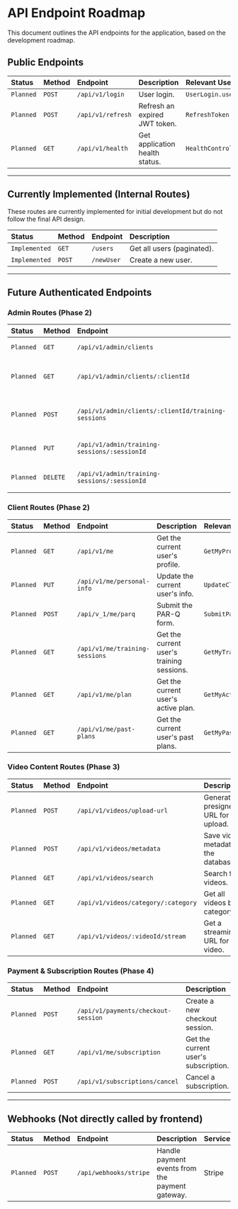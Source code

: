 # API Endpoint Roadmap

This document outlines the API endpoints for the application, based on the development roadmap.

## Public Endpoints

| Status    | Method | Endpoint          | Description                    | Relevant Use Case         |
| :-------- | :----- | :---------------- | :----------------------------- | :------------------------ |
| `Planned` | `POST` | `/api/v1/login`   | User login.                    | `UserLogin.usecase.ts`    |
| `Planned` | `POST` | `/api/v1/refresh` | Refresh an expired JWT token.  | `RefreshToken.usecase.ts` |
| `Planned` | `GET`  | `/api/v1/health`  | Get application health status. | `HealthController.check`  |

---

## Currently Implemented (Internal Routes)

These routes are currently implemented for initial development but do not follow the final API design.

| Status        | Method | Endpoint   | Description                |
| :------------ | :----- | :--------- | :------------------------- |
| `Implemented` | `GET`  | `/users`   | Get all users (paginated). |
| `Implemented` | `POST` | `/newUser` | Create a new user.         |

---

## Future Authenticated Endpoints

### Admin Routes (Phase 2)

| Status    | Method   | Endpoint                                            | Description                        | Relevant Use Case                  |
| :-------- | :------- | :-------------------------------------------------- | :--------------------------------- | :--------------------------------- |
| `Planned` | `GET`    | `/api/v1/admin/clients`                             | Get all clients.                   | `GetAllClients.usecase.ts`         |
| `Planned` | `GET`    | `/api/v1/admin/clients/:clientId`                   | Get a specific client by their ID. | `GetClientById.usecase.ts`         |
| `Planned` | `POST`   | `/api/v1/admin/clients/:clientId/training-sessions` | Create a new training session.     | `CreateTrainingSession.usecase.ts` |
| `Planned` | `PUT`    | `/api/v1/admin/training-sessions/:sessionId`        | Update a training session.         | `UpdateTrainingSession.usecase.ts` |
| `Planned` | `DELETE` | `/api/v1/admin/training-sessions/:sessionId`        | Delete a training session.         | `DeleteTrainingSession.usecase.ts` |

### Client Routes (Phase 2)

| Status    | Method | Endpoint                       | Description                               | Relevant Use Case                     |
| :-------- | :----- | :----------------------------- | :---------------------------------------- | :------------------------------------ |
| `Planned` | `GET`  | `/api/v1/me`                   | Get the current user's profile.           | `GetMyProfile.usecase.ts`             |
| `Planned` | `PUT`  | `/api/v1/me/personal-info`     | Update the current user's info.           | `UpdateClientPersonalInfo.usecase.ts` |
| `Planned` | `POST` | `/api/v_1/me/parq`             | Submit the PAR-Q form.                    | `SubmitParq.usecase.ts`               |
| `Planned` | `GET`  | `/api/v1/me/training-sessions` | Get the current user's training sessions. | `GetMyTrainingSessions.usecase.ts`    |
| `Planned` | `GET`  | `/api/v1/me/plan`              | Get the current user's active plan.       | `GetMyActivePlan.usecase.ts`          |
| `Planned` | `GET`  | `/api/v1/me/past-plans`        | Get the current user's past plans.        | `GetMyPastPlans.usecase.ts`           |

### Video Content Routes (Phase 3)

| Status    | Method | Endpoint                            | Description                             | Relevant Use Case                   |
| :-------- | :----- | :---------------------------------- | :-------------------------------------- | :---------------------------------- |
| `Planned` | `POST` | `/api/v1/videos/upload-url`         | Generate a presigned URL for S3 upload. | `GeneratePresignedUrl.usecase.ts`   |
| `Planned` | `POST` | `/api/v1/videos/metadata`           | Save video metadata to the database.    | `SaveVideoMetadata.usecase.ts`      |
| `Planned` | `GET`  | `/api/v1/videos/search`             | Search for videos.                      | `SearchVideos.usecase.ts`           |
| `Planned` | `GET`  | `/api/v1/videos/category/:category` | Get all videos by category.             | `GetAllVideosByCategory.usecase.ts` |
| `Planned` | `GET`  | `/api/v1/videos/:videoId/stream`    | Get a streaming URL for a video.        | `GetVideoStream.usecase.ts`         |

### Payment & Subscription Routes (Phase 4)

| Status    | Method | Endpoint                            | Description                          | Relevant Use Case                  |
| :-------- | :----- | :---------------------------------- | :----------------------------------- | :--------------------------------- |
| `Planned` | `POST` | `/api/v1/payments/checkout-session` | Create a new checkout session.       | `CreateCheckoutSession.usecase.ts` |
| `Planned` | `GET`  | `/api/v1/me/subscription`           | Get the current user's subscription. | `GetMySubscription.usecase.ts`     |
| `Planned` | `POST` | `/api/v1/subscriptions/cancel`      | Cancel a subscription.               | `CancelSubscription.usecase.ts`    |

---

## Webhooks (Not directly called by frontend)

| Status    | Method | Endpoint               | Description                                     | Service |
| :-------- | :----- | :--------------------- | :---------------------------------------------- | :------ |
| `Planned` | `POST` | `/api/webhooks/stripe` | Handle payment events from the payment gateway. | Stripe  |
